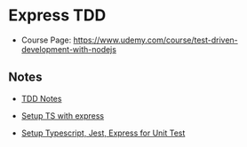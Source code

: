 # Express TDD

- Course Page: https://www.udemy.com/course/test-driven-development-with-nodejs

## Notes

- [TDD Notes](./notes.md)

- [Setup TS with express](https://levelup.gitconnected.com/how-to-properly-set-up-express-with-typescript-1b52570677c9)

- [Setup Typescript, Jest, Express for Unit Test](https://losikov.medium.com/part-4-node-js-express-typescript-unit-tests-with-jest-5204414bf6f0)
